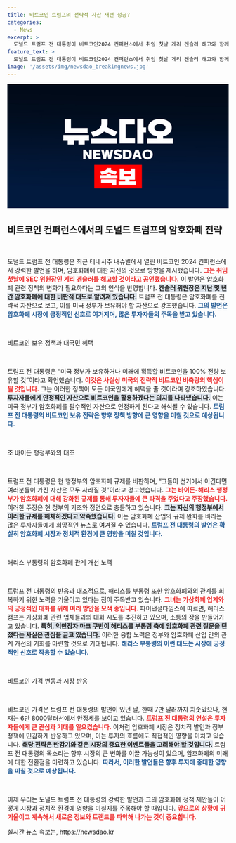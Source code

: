 ```yaml
---
title: 비트코인 트럼프의 전략적 자산 재편 성공?
categories:
  - News
excerpt: >
  도널드 트럼프 전 대통령이 비트코인2024 컨퍼런스에서 취임 첫날 게리 겐슬러 해고와 함께 미국 정부의 비트코인 비축을 공언, 암호화폐 소통을 강화하겠다고 밝혔다. 해리스 부통령도 암호화폐 관계자와 접촉 중. 클릭을 유도하는 이 내용을 확인하세요!
feature_text: >
  도널드 트럼프 전 대통령이 비트코인2024 컨퍼런스에서 취임 첫날 게리 겐슬러 해고와 함께 미국 정부의 비트코인 비축을 공언, 암호화폐 소통을 강화하겠다고 밝혔다. 해리스 부통령도 암호화폐 관계자와 접촉 중. 클릭을 유도하는 이 내용을 확인하세요!
image: '/assets/img/newsdao_breakingnews.jpg'
---
```


<p><img src="/assets/img/newsdao_breakingnews.jpg" alt="flaretime 속보" /></p>

<h2 data-ke-size="size26">비트코인 컨퍼런스에서의 도널드 트럼프의 암호화폐 전략</h2>

<p data-ke-size="size16">&nbsp;</p>

<p>도널드 트럼프 전 대통령은 최근 테네시주 내슈빌에서 열린 비트코인 2024 컨퍼런스에서 강력한 발언을 하며, 암호화폐에 대한 자신의 것으로 방향을 제시했습니다. <b><span style="color: #ee2323;">그는 취임 첫날에 SEC 위원장인 게리 겐슬러를 해고할 것이라고 공언했습니다.</span></b> 이 발언은 암호화폐 관련 정책의 변화가 필요하다는 그의 인식을 반영합니다. <b><span style="background-color: #21538527;">겐슬러 위원장은 지난 몇 년간 암호화폐에 대한 비판적 태도로 알려져 있습니다.</span></b> 트럼프 전 대통령은 암호화폐를 전략적 자산으로 보고, 이를 미국 정부가 보유해야 할 자산으로 강조했습니다. <b><span style="color: #1a5490;">그의 발언은 암호화폐 시장에 긍정적인 신호로 여겨지며, 많은 투자자들의 주목을 받고 있습니다.</span></b></p>

<p data-ke-size="size16">&nbsp;</p>

<p>비트코인 보유 정책과 대국민 혜택</p>

<p data-ke-size="size16">&nbsp;</p>

<p>트럼프 전 대통령은 “미국 정부가 보유하거나 미래에 획득할 비트코인을 100% 전량 보유할 것”이라고 확언했습니다. <b><span style="color: #ee2323;">이것은 사실상 미국의 전략적 비트코인 비축량의 핵심이 될 것입니다.</span></b> 그는 이러한 정책이 모든 미국인에게 혜택을 줄 것이라며 강조하였습니다. <b><span style="background-color: #21538527;">투자자들에게 안정적인 자산으로 비트코인을 활용하겠다는 의지를 나타냈습니다.</span></b> 이는 미국 정부가 암호화폐를 필수적인 자산으로 인정하게 된다고 해석될 수 있습니다. <b><span style="color: #1a5490;">트럼프 전 대통령의 비트코인 보유 전략은 향후 정책 방향에 큰 영향을 미칠 것으로 예상됩니다.</span></b></p>

<p data-ke-size="size16">&nbsp;</p>

<p>조 바이든 행정부와의 대조</p>

<p data-ke-size="size16">&nbsp;</p>

<p>트럼프 전 대통령은 현 행정부의 암호화폐 규제를 비판하며, “그들이 선거에서 이긴다면 여러분들이 가진 자산은 모두 사라질 것”이라고 경고했습니다. <b><span style="color: #ee2323;">그는 바이든-해리스 행정부가 암호화폐에 대해 강화된 규제를 통해 투자자들에 큰 타격을 주었다고 주장했습니다.</span></b> 이러한 주장은 현 정부의 기조와 정면으로 충돌하고 있습니다. <b><span style="background-color: #21538527;">그는 자신의 행정부에서 이러한 규제를 해체하겠다고 약속했습니다.</span></b> 이는 암호화폐 산업의 규제 완화를 바라는 많은 투자자들에게 희망적인 뉴스로 여겨질 수 있습니다. <b><span style="color: #1a5490;">트럼프 전 대통령의 발언은 확실히 암호화폐 시장과 정치적 환경에 큰 영향을 미칠 것입니다.</span></b></p>

<p data-ke-size="size16">&nbsp;</p>

<p>해리스 부통령의 암호화폐 관계 개선 노력</p>

<p data-ke-size="size16">&nbsp;</p>

<p>트럼프 전 대통령의 반응과 대조적으로, 해리스를 부통령 또한 암호화폐와의 관계를 회복하기 위한 노력을 기울이고 있다는 점이 주목받고 있습니다. <b><span style="color: #ee2323;">그녀는 가상화폐 업계와의 긍정적인 대화를 위해 여러 방안을 모색 중입니다.</span></b> 파이낸셜타임스에 따르면, 해리스 캠프는 가상화폐 관련 업체들과의 대화 시도를 추진하고 있으며, 소통의 장을 만들어가고 있습니다. <b><span style="background-color: #21538527;">특히, 억만장자 마크 쿠반이 해리스를 부통령 측에 암호화폐 관련 질문을 던졌다는 사실은 관심을 끌고 있습니다.</span></b> 이러한 융합 노력은 정부와 암호화폐 산업 간의 관계 개선의 기회를 마련할 것으로 기대됩니다. <b><span style="color: #1a5490;">해리스 부통령의 이런 태도는 시장에 긍정적인 신호로 작용할 수 있습니다.</span></b></p>

<p data-ke-size="size16">&nbsp;</p>

<p>비트코인 가격 변동과 시장 반응</p>

<p data-ke-size="size16">&nbsp;</p>

<p>비트코인 가격은 트럼프 전 대통령의 발언이 있던 날, 한때 7만 달러까지 치솟았으나, 현재는 6만 8000달러선에서 안정세를 보이고 있습니다. <b><span style="color: #ee2323;">트럼프 전 대통령의 연설은 투자자들에게 큰 관심과 기대를 일으켰습니다.</span></b> 이처럼 암호화폐 시장은 정치적 발언과 정부 정책에 민감하게 반응하고 있으며, 이는 투자의 흐름에도 직접적인 영향을 미치고 있습니다. <b><span style="background-color: #21538527;">해당 전략은 반감기와 같은 시장의 중요한 이벤트들을 고려해야 할 것입니다.</span></b> 트럼프 전 대통령의 목소리는 향후 시장의 큰 변화를 이끌 가능성이 있으며, 암호화폐의 미래에 대한 전환점을 마련하고 있습니다. <b><span style="color: #1a5490;">따라서, 이러한 발언들은 향후 투자에 중대한 영향을 미칠 것으로 예상됩니다.</span></b></p>

<p data-ke-size="size16">&nbsp;</p>

<p>이제 우리는 도널드 트럼프 전 대통령의 강력한 발언과 그의 암호화폐 정책 제안들이 어떻게 시장과 정치적 환경에 영향을 미칠지를 주목해야 할 때입니다. <b><span style="color: #ee2323;">앞으로의 상황에 귀 기울이고 계속해서 새로운 정보와 트랜드를 파악해 나가는 것이 중요합니다.</span></b></p>
실시간 뉴스 속보는, <a href="https://newsdao.kr" rel="dofollow">https://newsdao.kr</a>


